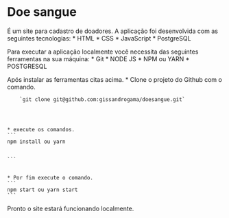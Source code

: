 # Doe sangue
É um site para cadastro de doadores.
A aplicação foi desenvolvida com as seguintes tecnologias:
    * HTML
    * CSS
    * JavaScript
    * PostgreSQL


Para executar a aplicação localmente você necessita das seguintes ferramentas na sua máquina:
    * Git
    * NODE JS
    * NPM ou YARN
    * POSTGRESQL


Após instalar as ferramentas citas acima.
    * Clone o projeto do Github com o comando.
      
        `git clone git@github.com:gissandrogama/doesangue.git`


        

    * execute os comandos.
    ```
    npm install ou yarn


    ```


    * Por fim execute o comando.
    ```
    npm start ou yarn start
    ```


Pronto o site estará funcionando localmente.